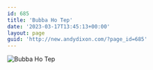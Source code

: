 ```yaml
---
id: 685
title: 'Bubba Ho Tep'
date: '2023-03-17T13:45:13+00:00'
layout: page
guid: 'http://new.andydixon.com/?page_id=685'
---
```


![Bubba Ho Tep](https://i0.wp.com/assets.g8x2.ldn.idrivee2-23.com/posters/Bubba%20Ho%20Tep%2001.jpg?w=1200&ssl=1 "Bubba Ho Tep")